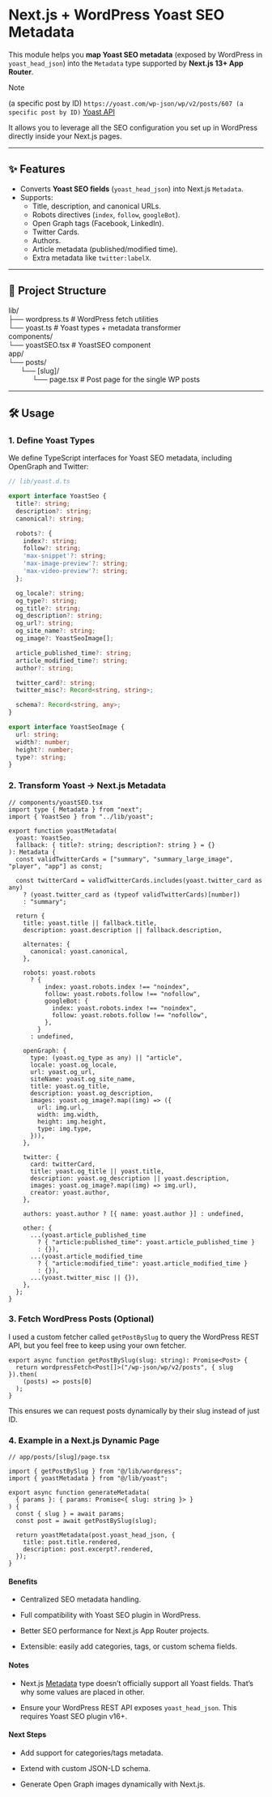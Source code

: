 # Next.js + WordPress Yoast SEO Metadata

This module helps you **map Yoast SEO metadata** (exposed by WordPress in `yoast_head_json`) into the `Metadata` type supported by **Next.js 13+ App Router**.  



> [!NOTE]
> (a specific post by ID) `https://yoast.com/wp-json/wp/v2/posts/607 (a specific post by ID)`    [Yoast API](https://developer.yoast.com/customization/apis/rest-api/#1-get-seo-metadata-as-part-of-wordpress-native-wp-rest-api-responses)

It allows you to leverage all the SEO configuration you set up in WordPress directly inside your Next.js pages.

---

## ✨ Features

- Converts **Yoast SEO fields** (`yoast_head_json`) into Next.js `Metadata`.
- Supports:
  - Title, description, and canonical URLs.
  - Robots directives (`index`, `follow`, `googleBot`).
  - Open Graph tags (Facebook, LinkedIn).
  - Twitter Cards.
  - Authors.
  - Article metadata (published/modified time).
  - Extra metadata like `twitter:labelX`.

---

## 📂 Project Structure
lib/  
├── wordpress.ts # WordPress fetch utilities  
└── yoast.ts # Yoast types + metadata transformer  
components/   
└── yoastSEO.tsx # YoastSEO component  
app/  
└── posts/  
&nbsp;&nbsp;&nbsp;&nbsp;&nbsp;&nbsp;└── [slug]/  
&nbsp;&nbsp;&nbsp;&nbsp;&nbsp;&nbsp;&nbsp;&nbsp;&nbsp;&nbsp;&nbsp;&nbsp;└── page.tsx # Post page for the single WP posts  


---

## 🛠️ Usage

### 1. Define Yoast Types

We define TypeScript interfaces for Yoast SEO metadata, including OpenGraph and Twitter:

```ts
// lib/yoast.d.ts

export interface YoastSeo {
  title?: string;
  description?: string;
  canonical?: string;

  robots?: {
    index?: string;
    follow?: string;
    'max-snippet'?: string;
    'max-image-preview'?: string;
    'max-video-preview'?: string;
  };

  og_locale?: string;
  og_type?: string;
  og_title?: string;
  og_description?: string;
  og_url?: string;
  og_site_name?: string;
  og_image?: YoastSeoImage[];

  article_published_time?: string;
  article_modified_time?: string;
  author?: string;

  twitter_card?: string;
  twitter_misc?: Record<string, string>;

  schema?: Record<string, any>;
}

export interface YoastSeoImage {
  url: string;
  width?: number;
  height?: number;
  type?: string;
}
```

### 2. Transform Yoast → Next.js Metadata

```tsx
// components/yoastSEO.tsx
import type { Metadata } from "next";
import { YoastSeo } from "../lib/yoast";

export function yoastMetadata(
  yoast: YoastSeo,
  fallback: { title?: string; description?: string } = {}
): Metadata {
  const validTwitterCards = ["summary", "summary_large_image", "player", "app"] as const;

  const twitterCard = validTwitterCards.includes(yoast.twitter_card as any)
    ? (yoast.twitter_card as (typeof validTwitterCards)[number])
    : "summary";

  return {
    title: yoast.title || fallback.title,
    description: yoast.description || fallback.description,

    alternates: {
      canonical: yoast.canonical,
    },

    robots: yoast.robots
      ? {
          index: yoast.robots.index !== "noindex",
          follow: yoast.robots.follow !== "nofollow",
          googleBot: {
            index: yoast.robots.index !== "noindex",
            follow: yoast.robots.follow !== "nofollow",
          },
        }
      : undefined,

    openGraph: {
      type: (yoast.og_type as any) || "article",
      locale: yoast.og_locale,
      url: yoast.og_url,
      siteName: yoast.og_site_name,
      title: yoast.og_title,
      description: yoast.og_description,
      images: yoast.og_image?.map((img) => ({
        url: img.url,
        width: img.width,
        height: img.height,
        type: img.type,
      })),
    },

    twitter: {
      card: twitterCard,
      title: yoast.og_title || yoast.title,
      description: yoast.og_description || yoast.description,
      images: yoast.og_image?.map((img) => img.url),
      creator: yoast.author,
    },

    authors: yoast.author ? [{ name: yoast.author }] : undefined,

    other: {
      ...(yoast.article_published_time
        ? { "article:published_time": yoast.article_published_time }
        : {}),
      ...(yoast.article_modified_time
        ? { "article:modified_time": yoast.article_modified_time }
        : {}),
      ...(yoast.twitter_misc || {}),
    },
  };
}
```

### 3. Fetch WordPress Posts (Optional)

I used a custom fetcher called `getPostBySlug` to query the WordPress REST API, but you feel free to keep using your own fetcher.

```tsx
export async function getPostBySlug(slug: string): Promise<Post> {
  return wordpressFetch<Post[]>("/wp-json/wp/v2/posts", { slug }).then(
    (posts) => posts[0]
  );
}
```

This ensures we can request posts dynamically by their slug instead of just ID.

### 4. Example in a Next.js Dynamic Page

```tsx
// app/posts/[slug]/page.tsx

import { getPostBySlug } from "@/lib/wordpress";
import { yoastMetadata } from "@/lib/yoast";

export async function generateMetadata(
  { params }: { params: Promise<{ slug: string }> }
) {
  const { slug } = await params;
  const post = await getPostBySlug(slug);

  return yoastMetadata(post.yoast_head_json, {
    title: post.title.rendered,
    description: post.excerpt?.rendered,
  });
}

```
#### Benefits

- Centralized SEO metadata handling.

- Full compatibility with Yoast SEO plugin in WordPress.

- Better SEO performance for Next.js App Router projects.

- Extensible: easily add categories, tags, or custom schema fields.

#### Notes

- Next.js [Metadata](https://nextjs.org/docs/app/api-reference/functions/generate-metadata) type doesn’t officially support all Yoast fields.
That’s why some values are placed in other.

- Ensure your WordPress REST API exposes `yoast_head_json`.
This requires Yoast SEO plugin v16+.

#### Next Steps

- Add support for categories/tags metadata.

- Extend with custom JSON-LD schema.  

- Generate Open Graph images dynamically with Next.js.
